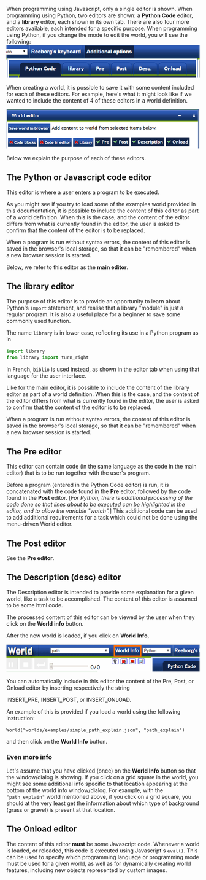 When programming using Javascript, only a single editor is shown.
When programming using Python, two editors are shown: a **Python Code**
editor, and a **library** editor, each shown in its own tab.  There are also
four more editors available, each intended for a specific purpose.
When programming using Python, if you change the mode to edit the world,
you will see the following:
![editors][editors]

[editors]: ../../src/images/editors.png

When creating a world, it is possible to save it with some content included
for each of these editors.  For example, here's what it might look like
if we wanted to include the content of 4 of these editors in a world definition.

![editors2][editors2]

[editors2]: ../../src/images/editors2.png

Below we explain the purpose of each of these editors.

## The Python or Javascript code editor

This editor is where a user enters a program to be executed.

As you might see if you try to load some of the examples world provided
in this documentation, it is possible to include the content of this editor
as part of a world definition. When this is the case, and the content of
the editor differs from what is currently found in the editor, the user
is asked to confirm that the content of the editor is to be replaced.

When a program is run without syntax errors, the content of this editor
is saved in the browser's local storage, so that it can be "remembered"
when a new browser session is started.

Below, we refer to this editor as the **main editor**.

## The library editor

The purpose of this editor is to provide an opportunity to learn about
Python's `import` statement, and realise that a library "module" is just
a regular program.  It is also a useful place for a beginner to save
some commonly used function.

The name `library` is in lower case, reflecting its use in a Python program
as in
```python
import library
from library import turn_right
```
In French, `biblio` is used instead, as shown in the editor tab when
using that language for the user interface.

Like for the main editor,
it is possible to include the content of the library editor
as part of a world definition. When this is the case, and the content of
the editor differs from what is currently found in the editor, the user
is asked to confirm that the content of the editor is to be replaced.

When a program is run without syntax errors, the content of this editor
is saved in the browser's local storage, so that it can be "remembered"
when a new browser session is started.

## The Pre editor

This editor can contain code (in the same language as the code in the
main editor) that is to be run together with the user's program.

Before a program (entered in the Python Code editor) is run,
it is concatenated with the code found in the **Pre** editor,
followed by the code found in the **Post** editor.
[_For Python, there is additional processing of the code done so that lines
about to be executed can be highlighted in the editor,
and to allow the variable "watch"._]
This additional code can be used to add additional requirements for a task
which could not be done using the
menu-driven World editor.

## The Post editor

See the **Pre editor**.

## The Description (desc) editor

The Description editor is intended to provide some explanation for a
given world, like a task to be accomplished. The content of this editor
is assumed to be some html code.

The processed content of this editor can be viewed by the user when they
click on the **World info** button.

After the new world is loaded, if you click on **World Info**,

![world_info][world_info]

[world_info]: ../../src/images/world_info.png

You can automatically include in this editor the content of the
Pre, Post, or Onload editor by inserting respectively the string

INSERT\_PRE, INSERT\_POST, or INSERT_ONLOAD.

An example of this is provided if you load a world using
the following instruction:

```
World("worlds/examples/simple_path_explain.json", "path_explain")
```

and then click on the **World Info** button.

### Even more info

Let's assume that you have clicked (once) on the **World Info** button so
that the window/dialog is showing.  If you click on a grid square in the
world, you might see some additional info specific to that location
appearing at the bottom of the world info window/dialog.  For example,
with the `"path_explain"` world mentioned above, if you click on a grid square,
you should at the very least get the information about which type of
background (grass or gravel) is present at that location.

## The Onload editor

The content of this editor **must** be some Javascript code.
Whenever a world is loaded, or reloaded, this code is executed
using Javascript's `eval()`.  This can be used to specify which
programming language or programming mode must be used for a given world,
as well as for dynamically creating world features, including new objects
represented by custom images.

